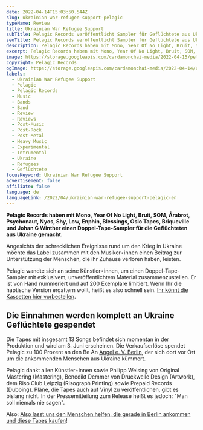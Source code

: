 ```yaml
---
date: 2022-04-14T15:03:50.544Z
slug: ukrainian-war-refugee-support-pelagic
typeName: Review
title: Ukrainian War Refugee Support
subTitle: Pelagic Records veröffentlicht Sampler für Geflüchtete aus Ukraine
seoTitle: Pelagic Records veröffentlicht Sampler für Geflüchtete aus Ukraine
description: Pelagic Records haben mit Mono, Year Of No Light, Bruit, SOM, Årabrot, Psychonaut, Nyos, Shy, Low, Enphin, Blessings, Oslo Tapes, Briqueville und Johan G Winther einen Sampler für die Geflüchteten aus Ukraine gemacht.
excerpt: Pelagic Records haben mit Mono, Year Of No Light, Bruit, SOM, Årabrot, Psychonaut, Nyos, Shy, Low, Enphin, Blessings, Oslo Tapes, Briqueville und Johan G Winther einen Doppel-Tape-Sampler für die Geflüchteten aus Ukraine gemacht.
image: https://storage.googleapis.com/cardamonchai-media/2022-04-15/pelagic-ukrainian-war-refugee-support-jpg-imagine-181818_6e6f63_1024_768/640.webp
copyright: Pelagic Records
ogImage: https://storage.googleapis.com/cardamonchai-media/2022-04-14/ukrainian-war-refugee-support-pelagic-fb-png-imagine-e8f8f8_9aa286_1200_628/640.webp
labels:
  - Ukrainian War Refugee Support
  - Pelagic
  - Pelagic Records
  - Music
  - Bands
  - Band
  - Review
  - Reviews
  - Post-Music
  - Post-Rock
  - Post-Metal
  - Heavy Music
  - Experimental
  - Intrumental
  - Ukraine
  - Refugees
  - Geflüchtete
focusKeyword: Ukrainian War Refugee Support
advertisement: false
affiliate: false
language: de
languageLink: /2022/04/ukrainian-war-refugee-support-pelagic-en
---
```


**Pelagic Records haben mit Mono, Year Of No Light, Bruit, SOM, Årabrot, Psychonaut, Nyos, Shy, Low, Enphin, Blessings, Oslo Tapes, Briqueville und Johan G Winther einen Doppel-Tape-Sampler für die Geflüchteten aus Ukraine gemacht.**

Angesichts der schrecklichen Ereignisse rund um den Krieg in Ukraine möchte das Label zusammen mit den Musiker⋆innen einen Beitrag zur Unterstützung der Menschen, die ihr Zuhause verloren haben, leisten.

Pelagic wandte sich an seine Künstler⋆innen, um einen Doppel-Tape-Sampler mit exklusivem, unveröffentlichtem Material zusammenzustellen. Er ist von Hand nummeriert und auf 200 Exemplare limitiert. Wenn Ihr die haptische Version ergattern wollt, heißt es also schnell sein. [Ihr könnt die Kassetten hier vorbestellen](https://pelagic-records.com/product/pelagic-records-ukrainian-war-refugee-support-a-pelagic-compilation-2xtape/).

## Die Einnahmen werden komplett an Ukraine Geflüchtete gespendet

Die Tapes mit insgesamt 13 Songs befindet sich momentan in der Produktion und wird am 3. Juni erscheinen. Die Verkaufserlöse spendet Pelagic zu 100 Prozent an den Be An [Angel e. V. Berlin](https://beanangel.direct/en/), der sich dort vor Ort um die ankommenden Menschen aus Ukraine kümmert.

Pelagic dankt allen Künstler⋆innen sowie Philipp Welsing von Original Mastering (Mastering), Benedikt Demmer von Druckwelle Design (Artwork), dem Riso Club Leipzig (Risograph Printing) sowie Prepaid Records (Dubbing). Pläne, die Tapes auch auf Vinyl zu veröffentlichen, gibt es bislang nicht. In der Pressemitteilung zum Release heißt es jedoch: "Man soll niemals nie sagen".

Also: [Also lasst uns den Menschen helfen, die gerade in Berlin ankommen und diese Tapes kaufen](https://pelagic-records.com/product/pelagic-records-ukrainian-war-refugee-support-a-pelagic-compilation-2xtape/)!
